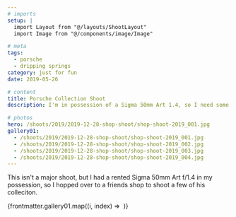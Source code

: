 ```yaml
---
# imports
setup: |
  import Layout from "@/layouts/ShootLayout"
  import Image from "@/components/image/Image"

# meta
tags:
  - porsche
  - dripping springs
category: just for fun
date: 2019-05-26

# content
title: Porsche Collection Shoot
description: I'm in possession of a Sigma 50mm Art 1.4, so I need some cars to test shoot.

# photos
hero: /shoots/2019/2019-12-28-shop-shoot/shop-shoot-2019_001.jpg
gallery01:
  - /shoots/2019/2019-12-28-shop-shoot/shop-shoot-2019_001.jpg
  - /shoots/2019/2019-12-28-shop-shoot/shop-shoot-2019_002.jpg
  - /shoots/2019/2019-12-28-shop-shoot/shop-shoot-2019_003.jpg
  - /shoots/2019/2019-12-28-shop-shoot/shop-shoot-2019_004.jpg
---
```


This isn't a major shoot, but I had a rented Sigma 50mm Art f/1.4 in my possession, so I hopped over to a friends shop to shoot a few of his colleciton.

<div>
    {frontmatter.gallery01.map((i, index) =>
        <Image
            file={i}
            sizes="(min-width: 1024px) 800px, 100vw"
        />
    )}
</div>
